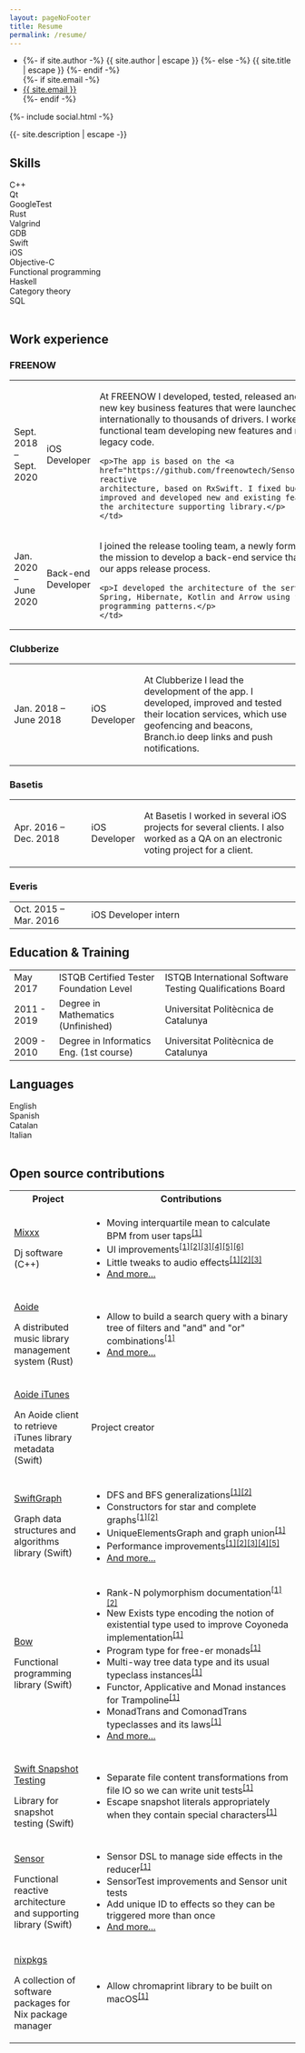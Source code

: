 ```yaml
---
layout: pageNoFooter
title: Resume
permalink: /resume/
---
```


<div class="resumeHeaderWrapper">
  <div>
    <ul class="contact-list">
      <li class="p-name">
        {%- if site.author -%}
          {{ site.author | escape }}
        {%- else -%}
          {{ site.title | escape }}
        {%- endif -%}
        </li>
        {%- if site.email -%}
        <li><a class="u-email" href="mailto:{{ site.email }}">{{ site.email }}</a></li>
        {%- endif -%}
    </ul>
    {%- include social.html -%}
  </div>
  <p>{{- site.description | escape -}}</p>
</div>

## Skills

<div class="autoTable3">
  <div>
    <span>C++</span>
    <div class="meter">
      <span style="width: 50%"/>
    </div>
  </div>
  <div>
    <span>Qt</span>
    <div class="meter">
      <span style="width: 50%"/>
    </div>
  </div>
  <div>
    <span>GoogleTest</span>
    <div class="meter">
      <span style="width: 50%"/>
    </div>
  </div>
  <div>
    <span>Rust</span>
    <div class="meter">
      <span style="width: 50%"/>
    </div>
  </div>
  <div>
    <span>Valgrind</span>
    <div class="meter">
      <span style="width: 25%"/>
    </div>
  </div>
    <div>
    <span>GDB</span>
    <div class="meter">
      <span style="width: 25%"/>
    </div>
  </div>
  <div>
    <span>Swift</span>
    <div class="meter">
      <span style="width: 100%"/>
    </div>
  </div>
  <div>
    <span>iOS</span>
    <div class="meter">
      <span style="width: 100%"/>
    </div>
  </div>
  <div>
    <span>Objective-C</span>
    <div class="meter">
      <span style="width: 100%"/>
    </div>
  </div>
  <div>
    <span>Functional programming</span>
    <div class="meter">
      <span style="width: 50%"/>
    </div>
  </div>
  <div>
    <span>Haskell</span>
    <div class="meter">
      <span style="width: 25%"/>
    </div>
  </div>
  <div>
    <span>Category theory</span>
    <div class="meter">
      <span style="width: 25%"/>
    </div>
  </div>
  <div>
    <span>SQL</span>
    <div class="meter">
      <span style="width: 50%"/>
    </div>
  </div>
</div>
<br>

## Work experience

### FREENOW

 <table class="innerBorderTable">
  <col width="27%">
  <col width="17%">
  <tr>
    <td>Sept. 2018 – Sept. 2020</td>
    <td>iOS Developer</td>
    <td><p>At FREENOW I developed, tested, released and monitored new key business features that were launched internationally to thousands of drivers.
    I worked in a cross functional team developing new features and maintaining legacy code.</p>
    
    <p>The app is based on the <a href="https://github.com/freenowtech/Sensor">Sensor</a> reactive
    architecture, based on RxSwift. I fixed bugs and improved and developed new and existing features for the architecture supporting library.</p>
    </td>
  </tr>
  <tr>
    <td>Jan. 2020 – June 2020</td>
    <td>Back-end Developer</td>
    <td><p>I joined the release tooling team, a newly formed team with the mission to
    develop a back-end service that automates our apps release process.</p>

    <p>I developed the architecture of the service based on Spring, Hibernate, Kotlin and Arrow using functional programming patterns.</p>
    </td>
  </tr>
</table>

### Clubberize

 <table class="innerBorderTable">
  <col width="27%">
  <col width="17%">
  <tr>
    <td>Jan. 2018 – June 2018</td>
    <td>iOS Developer</td>
    <td><p>At Clubberize I lead the development of the app. I developed, improved and tested their location services,
     which use geofencing and beacons, Branch.io deep links
      and push notifications.</p></td>
  </tr>
</table>

### Basetis

 <table class="innerBorderTable">
  <col width="27%">
  <col width="17%">
  <tr>
    <td>Apr. 2016 – Dec. 2018</td>
    <td>iOS Developer</td>
    <td><p>At Basetis I worked in several iOS projects for several clients.
    I also worked as a QA on an electronic voting project for a client.</p></td>
  </tr>
</table>

### Everis

 <table class="innerBorderTable">
  <col width="27%">
  <tr>
    <td>Oct. 2015 – Mar. 2016</td>
    <td>iOS Developer intern</td>
  </tr>
</table>

## Education & Training

 <table class="innerBorderTable">
  <tr>
    <td>May 2017</td>
    <td>ISTQB Certified Tester Foundation Level</td>
    <td>ISTQB International Software Testing Qualifications Board</td>
  </tr>
  <tr>
    <td>2011 - 2019</td>
    <td>Degree in Mathematics (Unfinished)</td>
    <td>Universitat Politècnica de Catalunya</td>
  </tr>
  <tr>
    <td>2009 - 2010</td>
    <td>Degree in Informatics Eng. (1st course)</td>
    <td>Universitat Politècnica de Catalunya</td>
  </tr>
</table>

## Languages

<div class="autoTable3">
  <div>
    <span>English</span>
    <div class="meter">
      <span style="width: 80%"/>
    </div>
  </div>
  <div>
    <span>Spanish</span>
    <div class="meter">
      <span style="width: 100%"/>
    </div>
  </div>
  <div>
    <span>Catalan</span>
    <div class="meter">
      <span style="width: 100%"/>
    </div>
  </div>
  <div>
    <span>Italian</span>
    <div class="meter">
      <span style="width: 10%"/>
    </div>
  </div>
</div>
<br>

## Open source contributions

 <table class="innerBorderTable">
  <col width="27%">
  <tr>
    <th>
      Project
    </th>
    <th>
      Contributions
    </th>
  </tr>
  <tr>
    <td>
      <p><a href="https://www.mixxx.org">Mixxx</a></p>
      <p>Dj software (C++)</p>
    </td>
    <td>
      <ul>
      <li>Moving interquartile mean to calculate BPM from user taps<sup><a href="https://github.com/mixxxdj/mixxx/pull/450">[1]</a></sup></li>
      <li>UI improvements<sup><a href="https://github.com/mixxxdj/mixxx/pull/917">[1]</a><a href="https://github.com/mixxxdj/mixxx/pull/682">[2]</a><a href="https://github.com/mixxxdj/mixxx/pull/678">[3]</a><a href="https://github.com/mixxxdj/mixxx/pull/674">[4]</a><a href="https://github.com/mixxxdj/mixxx/pull/668">[5]</a><a href="https://github.com/mixxxdj/mixxx/pull/666/">[6]</a></sup></li>
      <li>Little tweaks to audio effects<sup><a href="https://github.com/mixxxdj/mixxx/pull/1502">[1]</a><a href="https://github.com/mixxxdj/mixxx/pull/733">[2]</a><a href="https://github.com/mixxxdj/mixxx/pull/1260">[3]</a></sup></li>
      <li><a href="https://github.com/mixxxdj/mixxx/pulls?q=is%3Apr+author%3Aferranpujolcamins">And more...</a></li>
      </ul>
    </td>
  </tr>
  <tr>
    <td>
      <p><a href="https://gitlab.com/uklotzde/aoide-rs/">Aoide</a></p>
      <p>A distributed music library management system (Rust)</p>
    </td>
    <td>
      <ul>
      <li>Allow to build a search query with a binary tree of filters and "and" and "or" combinations<sup><a href="https://gitlab.com/uklotzde/aoide-rs/-/commit/30027b8d0f546a9161a2277149b356892a3e3104">[1]</a></sup></li>
      <li><a href="https://gitlab.com/uklotzde/aoide-rs/-/commits/development?author=Ferran%20Pujol%20Camins">And more...</a></li>
      </ul>
    </td>
  </tr>
  <tr>
    <td>
      <p><a href="https://github.com/ferranpujolcamins/aoide-iTunes">Aoide iTunes</a></p>
      <p>An Aoide client to retrieve iTunes library metadata (Swift)</p>
    </td>
    <td>
      Project creator
    </td>
  </tr>
  <tr>
    <td>
      <p><a href="https://github.com/davecom/SwiftGraph">SwiftGraph</a></p>
      <p>Graph data structures and algorithms library (Swift)</p>
    </td>
    <td>
      <ul>
      <li>DFS and BFS generalizations<sup><a href="https://github.com/davecom/SwiftGraph/pull/58">[1]</a><a href="https://github.com/davecom/SwiftGraph/pull/57">[2]</a></sup></li>
      <li>Constructors for star and complete graphs<sup><a href="https://github.com/davecom/SwiftGraph/pull/46">[1]</a><a href="https://github.com/davecom/SwiftGraph/pull/47">[2]</a></sup></li>
      <li>UniqueElementsGraph and graph union<sup><a href="https://github.com/davecom/SwiftGraph/pull/40">[1]</a></sup></li>
      <li>Performance improvements<sup><a href="https://github.com/davecom/SwiftGraph/pull/56">[1]</a><a href="https://github.com/davecom/SwiftGraph/pull/53">[2]</a><a href="https://github.com/davecom/SwiftGraph/pull/52">[3]</a><a href="https://github.com/davecom/SwiftGraph/pull/51">[4]</a><a href="https://github.com/davecom/SwiftGraph/pull/49">[5]</a></sup></li>
      <li><a href="https://github.com/davecom/SwiftGraph/pulls?q=+is%3Apr+author%3Aferranpujolcamins+">And more...</a></li>
      </ul>
    </td>
  </tr>
  <tr>
    <td>
      <p><a href="https://bow-swift.io/">Bow</a></p>
      <p>Functional programming library (Swift)</p>
    </td>
    <td>
      <ul>
      <li>Rank-N polymorphism documentation<sup><a href="https://bow-swift.io/docs/fp-concepts/rank-n-polymorphism/">[1]</a><a href="https://github.com/bow-swift/bow/pull/622">[2]</a></sup></li>
      <li>New Exists type encoding the notion of existential type used to improve Coyoneda implementation<sup><a href="https://github.com/bow-swift/bow/pull/623">[1]</a></sup></li>
      <li>Program type for free-er monads<sup><a href="https://github.com/bow-swift/bow/pull/634">[1]</a></sup></li>
      <li>Multi-way tree data type and its usual typeclass instances<sup><a href="https://github.com/bow-swift/bow/pull/626">[1]</a></sup></li>
      <li>Functor, Applicative and Monad instances for Trampoline<sup><a href="https://github.com/bow-swift/bow/pull/636">[1]</a></sup></li>
      <li>MonadTrans and ComonadTrans typeclasses and its laws<sup><a href="https://github.com/bow-swift/bow/pull/645">[1]</a></sup></li>
      <li><a href="https://github.com/bow-swift/bow/pulls?q=+is%3Apr+author%3Aferranpujolcamins+">And more...</a></li>
      </ul>
    </td>
  </tr>
  <tr>
    <td>
      <p><a href="https://github.com/pointfreeco/swift-snapshot-testing/">Swift Snapshot Testing</a></p>
      <p>Library for snapshot testing (Swift)</p>
    </td>
    <td>
      <ul>
      <li>Separate file content transformations from file IO so we can write unit tests<sup><a href="https://github.com/pointfreeco/swift-snapshot-testing/pull/232">[1]</a></sup></li>
      <li>Escape snapshot literals appropriately when they contain special characters<sup><a href="https://github.com/pointfreeco/swift-snapshot-testing/pull/231">[1]</a></sup></li>
      </ul>
    </td>
  </tr>
  <tr>
    <td>
      <p><a href="https://github.com/freenowtech/Sensor">Sensor</a></p>
      <p>Functional reactive architecture and supporting library (Swift)</p>
    </td>
    <td>
      <ul>
      <li>Sensor DSL to manage side effects in the reducer<sup><a href="https://github.com/freenowtech/Sensor/commits/0.2.0">[1]</a></sup></li>
      <li>SensorTest improvements and Sensor unit tests</li>
      <li>Add unique ID to effects so they can be triggered more than once</li>
      <li><a href="https://github.com/freenowtech/Sensor/commits/master">And more...</a></li>
      </ul>
    </td>
  </tr>
  <tr>
    <td>
      <p><a href="https://github.com/NixOS/nixpkgs">nixpkgs</a></p>
      <p>A collection of software packages for Nix package manager</p>
    </td>
    <td>
      <ul>
      <li>Allow chromaprint library to be built on macOS<sup><a href="https://github.com/NixOS/nixpkgs/pull/98057">[1]</a></sup></li>
      </ul>
    </td>
  </tr>
</table>